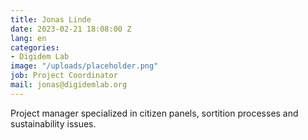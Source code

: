 ```yaml
---
title: Jonas Linde
date: 2023-02-21 18:08:00 Z
lang: en
categories:
- Digidem Lab
image: "/uploads/placeholder.png"
job: Project Coordinator
mail: jonas@digidemlab.org
---
```


Project manager specialized in citizen panels, sortition processes and sustainability issues.
